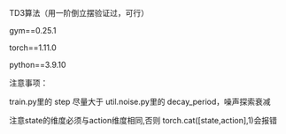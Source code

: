 TD3算法（用一阶倒立摆验证过，可行）

gym==0.25.1

torch==1.11.0

python==3.9.10

注意事项：

train.py里的 step  尽量大于 util.noise.py里的 decay_period，噪声探索衰减

注意state的维度必须与action维度相同,否则 torch.cat([state,action],1)会报错
